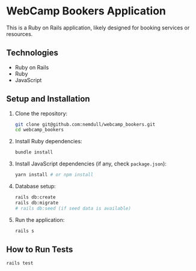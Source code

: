# WebCamp Bookers Application

This is a Ruby on Rails application, likely designed for booking services or resources.

## Technologies

- Ruby on Rails
- Ruby
- JavaScript

## Setup and Installation

1. Clone the repository:
   ```bash
   git clone git@github.com:nemdull/webcamp_bookers.git
   cd webcamp_bookers
   ```
2. Install Ruby dependencies:
   ```bash
   bundle install
   ```
3. Install JavaScript dependencies (if any, check `package.json`):
   ```bash
   yarn install # or npm install
   ```
4. Database setup:
   ```bash
   rails db:create
   rails db:migrate
   # rails db:seed (if seed data is available)
   ```
5. Run the application:
   ```bash
   rails s
   ```

## How to Run Tests

```bash
rails test
```